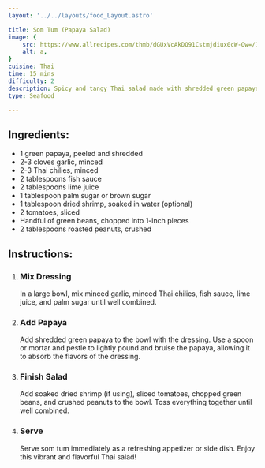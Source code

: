 ```yaml
---
layout: '../../layouts/food_Layout.astro'

title: Som Tum (Papaya Salad)
image: {
    src: https://www.allrecipes.com/thmb/dGUxVcAkDO91Cstmjdiux0cW-Ow=/1500x0/filters:no_upscale():max_bytes(150000):strip_icc()/Som-Tam-Malakor-Green-Papaya-Salad-2000-ec87b4dcd85041c991d11ec6a1ab5f30.jpg,
    alt: a,
}
cuisine: Thai
time: 15 mins
difficulty: 2
description: Spicy and tangy Thai salad made with shredded green papaya, tomatoes, green beans, peanuts, and chili peppers, dressed with lime juice, fish sauce, and palm sugar.
type: Seafood

---
```

<div class="recipe-container">
    <div class="ingredients">
        <h2>Ingredients:</h2>
        <ul>
            <li>1 green papaya, peeled and shredded</li>
            <li>2-3 cloves garlic, minced</li>
            <li>2-3 Thai chilies, minced</li>
            <li>2 tablespoons fish sauce</li>
            <li>2 tablespoons lime juice</li>
            <li>1 tablespoon palm sugar or brown sugar</li>
            <li>1 tablespoon dried shrimp, soaked in water (optional)</li>
            <li>2 tomatoes, sliced</li>
            <li>Handful of green beans, chopped into 1-inch pieces</li>
            <li>2 tablespoons roasted peanuts, crushed</li>
        </ul>
    </div>
    <div class="instructions">
        <h2>Instructions:</h2>
        <ol>
            <li><h3>Mix Dressing</h3>
                In a large bowl, mix minced garlic, minced Thai chilies, fish sauce, lime juice, and palm sugar until well combined.
            </li>
            <li><h3>Add Papaya</h3>
                Add shredded green papaya to the bowl with the dressing. Use a spoon or mortar and pestle to lightly pound and bruise the papaya, allowing it to absorb the flavors of the dressing.
            </li>
            <li><h3>Finish Salad</h3>
                Add soaked dried shrimp (if using), sliced tomatoes, chopped green beans, and crushed peanuts to the bowl. Toss everything together until well combined.
            </li>
            <li><h3>Serve</h3>
                Serve som tum immediately as a refreshing appetizer or side dish. Enjoy this vibrant and flavorful Thai salad!
            </li>
        </ol>
    </div>
</div>
